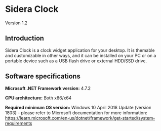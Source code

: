 # Sidera Clock
Version 1.2

## Introduction
Sidera Clock is a clock widget application for your desktop. It is themable and customizable in other ways, and it can be installed on your PC or on a portable device such as a USB flash drive or external HDD/SSD drive.

## Software specifications
**Microsoft .NET Framework version:**
4.7.2

**CPU architecture:**
Both x86/x64

**Required minimum OS version:**
Windows 10 April 2018 Update (version 1803) - please refer to Microsoft documentation for more information: https://learn.microsoft.com/en-us/dotnet/framework/get-started/system-requirements
